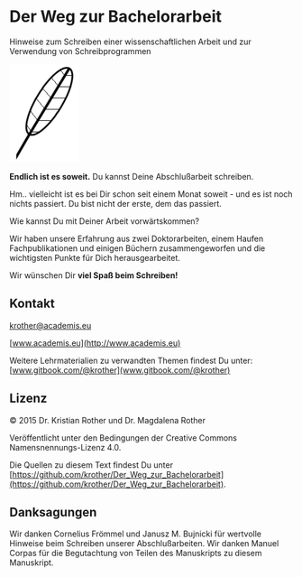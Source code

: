 
# Der Weg zur Bachelorarbeit

Hinweise zum Schreiben einer wissenschaftlichen Arbeit und zur Verwendung von Schreibprogrammen


![Feder](images/feather.png)

**Endlich ist es soweit.** Du kannst Deine Abschlußarbeit schreiben.

Hm.. vielleicht ist es bei Dir schon seit einem Monat soweit - und es ist noch nichts passiert. Du bist nicht der erste, dem das passiert.

Wie kannst Du mit Deiner Arbeit vorwärtskommen?

Wir haben unsere Erfahrung aus zwei Doktorarbeiten, einem Haufen Fachpublikationen und einigen Büchern zusammengeworfen und die wichtigsten Punkte für Dich herausgearbeitet.

Wir wünschen Dir **viel Spaß beim Schreiben!**



## Kontakt

[krother@academis.eu](mailto:krother@academis.eu)

[www.academis.eu](http://www.academis.eu)

Weitere Lehrmaterialien zu verwandten Themen findest Du unter: [www.gitbook.com/@krother](www.gitbook.com/@krother)

## Lizenz

© 2015 Dr. Kristian Rother und Dr. Magdalena Rother

Veröffentlicht unter den Bedingungen der Creative Commons Namensnennungs-Lizenz 4.0.

Die Quellen zu diesem Text findest Du unter [https://github.com/krother/Der_Weg_zur_Bachelorarbeit](https://github.com/krother/Der_Weg_zur_Bachelorarbeit).

## Danksagungen

Wir danken Cornelius Frömmel und Janusz M. Bujnicki für wertvolle Hinweise beim Schreiben unserer Abschlußarbeiten. Wir danken Manuel Corpas für die Begutachtung von Teilen des Manuskripts zu diesem Manuskript.

